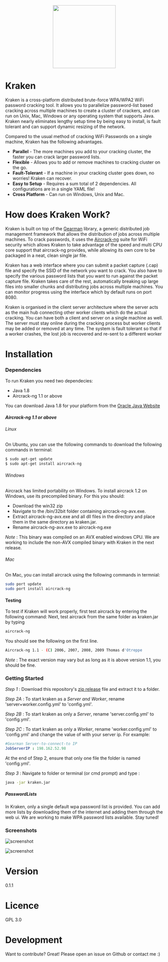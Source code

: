 <center><img src="https://github.com/arcaneiceman/Kraken/blob/master/misc/repoimages/kraken-logo.png" width="200" style="display: block;margin: 0 auto;"></center>

# Kraken

Kraken is a cross-platform distributed brute-force WPA/WPA2 WiFi password cracking tool. It allows you to parallelize password-list based cracking across multiple machines to create a cluster of crackers, and can run on Unix, Mac, Windows or any operating system that supports Java. Kraken nearly eliminates lengthy setup time by being easy to install, is fault tolerant and can support dynamic resizing of the network. 

Compared to the usual method of cracking WiFi Passwords on a single machine, Kraken has the following advantages.
    
- **Parallel** - The more machines you add to your cracking cluster, the faster you can crack larger password lists.
- **Flexible** - Allows you to add or remove machines to cracking cluster on the go.
- **Fault-Tolerant** - If a machine in your cracking cluster goes down, no worries! Kraken can recover. 
- **Easy to Setup** - Requires a sum total of 2 dependencies. All configurations are in a single YAML file!
- **Cross Platform** - Can run on Windows, Unix and Mac.

# How does Kraken Work?
Kraken is built on top of the [Gearman] library, a generic distributed job management framework that allows the distribution of jobs across multiple machines. To crack passwords, it uses the [Aircrack-ng] suite for WiFi security which allows Kraken to take advantage of the speed and multi CPU core support that aircrack-ng provides, while allowing its own core to be packaged in a neat, clean single jar file. 

Kraken has a web interface where you can submit a packet capture (.cap) file and specify the SSID of the network you want to crack. You also have to specify the various password lists that you want to run against the packet capture file. Kraken takes care of the rest, automatically breaking up large files into smaller chunks and distributing jobs across multiple machines. You can monitor progress using the interface which by default runs on port 8080.

Kraken is organised in the client server architecture where the server acts as the main hub connecting other worker clients which do the actual cracking. You can have both a client and server on a single machine as well. The server must stay online during the cracking process but worker clients may be added or removed at any time. The system is fault tolerant so that if a worker crashes, the lost job is recovered and re-sent to a different worker

# Installation
### Dependencies

To run Kraken you need two dependecies:
- Java 1.8
- Aircrack-ng 1.1 or above

You can download Java 1.8 for your platform from the [Oracle Java Website]

#### ***Aircrack-ng 1.1 or above***  
###### Linux
On Ubuntu, you can use the following commands to download the following commands in terminal:
```sh
$ sudo apt-get update
$ sudo apt-get install aircrack-ng
```
###### Windows
Aircrack has limited portability on Windows.
To install aircrack 1.2 on Windows, use its precompiled binary. For this you should:
- Download the win32 zip
- Navigate to the /bin/32bit folder containing aircrack-ng-avx.exe.
- Extract aircrack-ng-avx.exe and all dll files in the directory and place them in the same directory as kraken.jar.
- Rename aircrack-ng-avx.exe to aircrack-ng.exe

*Note* : This binary was compiled on an AVX enabled windows CPU. We are working to include the non-AVX compiled binary with Kraken in the next release.

###### Mac
On Mac, you can install aircrack using the following commands in termnial:
```sh
sudo port update
sudo port install aircrack-ng
```

#### Testing
To test if Kraken will work properly, first test aircrack by entering the following command:
Next, test aircrack from the same folder as kraken.jar by typing
```sh
aircrack-ng
```
You should see the following on the first line.
```sh
Aircrack-ng 1.1 - (C) 2006, 2007, 2008, 2009 Thomas d'Otreppe
```
*Note* : The exact version may vary but as long as it is above version 1.1, you should be fine.

### Getting Started
*Step 1* : Download this repository's [zip release](https://github.com/arcaneiceman/Kraken/releases/download/0.9/kraken.zip) file and extract it to a folder. 

*Step 2A* : To start kraken as a *Server and Worker*, rename 'server+worker.config.yml' to 'config.yml'.

*Step 2B* : To start kraken as only a *Server*, rename 'server.config.yml' to 'config.yml'.

*Step 2C* : To start kraken as only a *Worker*, rename 'worker.config.yml' to 'config.yml' and change the value of <your-server-ip-here> with your server ip. For example:
```yaml
#Gearman Server-to-connect-to IP
JobServerIP : 198.162.52.98
```

At the end of Step 2, ensure that only one file the folder is named 'config.yml'.

*Step 3* : Navigate to folder or terminal (or cmd prompt) and type :
```sh
java -jar kraken.jar
```

##### PasswordLists
In Kraken, only a single default wpa password list is provided. You can add more lists by downloading them of the internet and adding them through the web ui. We are working to make WPA password lists available. Stay tuned!

### Screenshots
![screenshot](https://github.com/arcaneiceman/Kraken/blob/master/misc/repoimages/kraken-server-screenshot.png)

![screenshot](https://github.com/arcaneiceman/Kraken/blob/master/misc/repoimages/kraken-worker-screenshot.png)

# Version
0.1.1

# Licence
GPL 3.0

# Development
Want to contribute? Great! Please open an issue on Github or contact me :)

[//]: # (These are reference links used in the body of this note and get stripped out when the markdown processor does its job. There is no need to format nicely because it shouldn't be seen. Thanks SO - http://stackoverflow.com/questions/4823468/store-comments-in-markdown-syntax)


[Aircrack-ng]: <http://aircrack-ng.org>
[Gearman]: <http://gearman.org>
[Oracle Java Website]: <http://www.oracle.com/technetwork/java/javase/downloads/jdk8-downloads-2133151.html>
[download]: <http://aircrack-ng.org>
